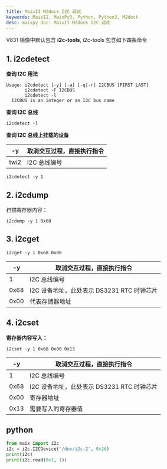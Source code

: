 ```yaml
---
title: MaixII M2dock I2C 调试
keywords: MaixII, MaixPy3, Python, Python3, M2dock
desc: maixpy doc: MaixII M2dock I2C 调试
---
```


V831 镜像中默认包含 **i2c-tools**, i2c-tools 包含如下四条命令

## 1. i2cdetect

**查询 I2C 用法**

```shell
Usage: i2cdetect [-y] [-a] [-q|-r] I2CBUS [FIRST LAST]
       i2cdetect -F I2CBUS
       i2cdetect -l
  I2CBUS is an integer or an I2C bus name
```

**查询 I2C 总线**

```shell
i2cdetect -l
```



**查询 I2C 总线上挂载的设备**

| -y   | 取消交互过程，直接执行指令 |
| ---- | ------------- |
| twi2 | I2C 总线编号      |

```shell
i2cdetect -y 1
```



## 2. i2cdump

扫描寄存器内容：

```shell
i2cdump -y 1 0x68
```



## 3. i2cget

```shell
i2cget -y 1 0x68 0x00
```

| -y   | 取消交互过程，直接执行指令                 |
| ---- | ----------------------------- |
| 1    | I2C 总线编号                      |
| 0x68 | I2C 设备地址，此处表示 DS3231 RTC 时钟芯片 |
| 0x00 | 代表存储器地址                       |



## 4. i2cset

**寄存器内容写入：**

```shell
i2cset -y 1 0x68 0x00 0x13
```

| -y   | 取消交互过程，直接执行指令                 |
| ---- | ----------------------------- |
| 1    | I2C 总线编号                      |
| 0x68 | I2C 设备地址，此处表示 DS3231 RTC 时钟芯片 |
| 0x00 | 寄存器地址                         |
| 0x13 | 需要写入的寄存器值                     |

## python

```python
from maix import i2c
i2c = i2c.I2CDevice('/dev/i2c-2', 0x26)
print(i2c)
print(i2c.read(0x1, 1))
```
